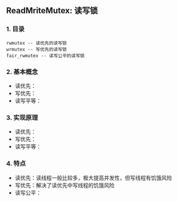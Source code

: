## ReadMriteMutex: 读写锁


### 1. 目录

```
rwmutex -- 读优先的读写锁
wrmutex -- 写优先的读写锁
fair_rwmutex -- 读写公平的读写锁
```

### 2. 基本概念

+ 读优先：
+ 写优先：
+ 读写平等：

### 3. 实现原理

+ 读优先：
+ 写优先：
+ 读写平等：


### 4. 特点

+ 读优先：读线程一般比较多，极大提高并发性，但写线程有饥饿风险
+ 写优先：解决了读优先中写线程的饥饿风险
+ 读写公平：
